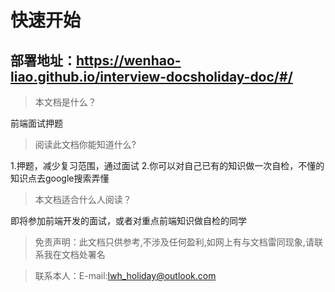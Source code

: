 # 快速开始

## 部署地址：https://wenhao-liao.github.io/interview-docsholiday-doc/#/

> 本文档是什么？

前端面试押题

> 阅读此文档你能知道什么?

1.押题，减少复习范围，通过面试
2.你可以对自己已有的知识做一次自检，不懂的知识点去google搜索弄懂

> 本文档适合什么人阅读？

即将参加前端开发的面试，或者对重点前端知识做自检的同学

> 免责声明：此文档只供参考,不涉及任何盈利,如网上有与文档雷同现象,请联系我在文档处署名

> 联系本人：E-mail:lwh_holiday@outlook.com
